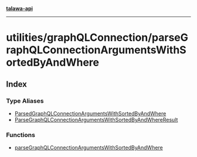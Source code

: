 [**talawa-api**](../../../README.md)

***

# utilities/graphQLConnection/parseGraphQLConnectionArgumentsWithSortedByAndWhere

## Index

### Type Aliases

- [ParsedGraphQLConnectionArgumentsWithSortedByAndWhere](type-aliases/ParsedGraphQLConnectionArgumentsWithSortedByAndWhere.md)
- [ParseGraphQLConnectionArgumentsWithSortedByAndWhereResult](type-aliases/ParseGraphQLConnectionArgumentsWithSortedByAndWhereResult.md)

### Functions

- [parseGraphQLConnectionArgumentsWithSortedByAndWhere](functions/parseGraphQLConnectionArgumentsWithSortedByAndWhere.md)
